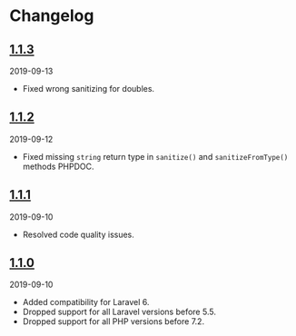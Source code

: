 # Changelog

## [1.1.3](https://github.com/Okipa/laravel-request-sanitizer/releases/tag/1.1.3)
2019-09-13
- Fixed wrong sanitizing for doubles.

## [1.1.2](https://github.com/Okipa/laravel-request-sanitizer/releases/tag/1.1.2)
2019-09-12
- Fixed missing `string` return type in `sanitize()` and `sanitizeFromType()` methods PHPDOC.

## [1.1.1](https://github.com/Okipa/laravel-request-sanitizer/releases/tag/1.1.1)
2019-09-10
- Resolved code quality issues.

## [1.1.0](https://github.com/Okipa/laravel-request-sanitizer/releases/tag/1.1.0)
2019-09-10
- Added compatibility for Laravel 6.
- Dropped support for all Laravel versions before 5.5.
- Dropped support for all PHP versions before 7.2.
